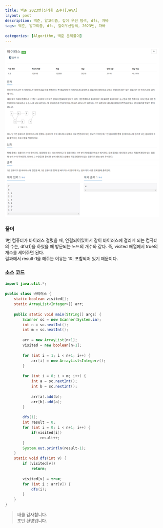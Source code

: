 ```yaml
---
title: 백준 2023번(신기한 소수)[JAVA]
layout: post
description: 백준, 알고리즘, 깊이 우선 탐색, dfs, 자바
tags: 백준, 알고리즘, dfs, 깊이우선탐색, 2023번, 자바

categories: [Algorithm, 백준 문제풀이]
---
```


![2606](/assets/img/2606.png)<br/>
![2606-2](/assets/img/2606-2.png)

### __풀이__
1번 컴퓨터가 바이러스 걸렸을 때, 연결되어있어서 같이 바이러스에 걸리게 되는 컴퓨터의 수는, dfs(1)을 하였을 때 방문되는 노드의 개수와 같다. 즉, visited 배열에서 true의 개수를 세어주면 된다.<br/>
결과에서 result-1을 해주는 이유는 1이 포함되어 있기 때문이다.


### __소스 코드__ 

```java
import java.util.*;

public class 바이러스 {
	static boolean visited[];
	static ArrayList<Integer>[] arr;
	
	public static void main(String[] args) {
		Scanner sc = new Scanner(System.in);
		int n = sc.nextInt();
		int m = sc.nextInt();
		
		arr = new ArrayList[n+1];
		visited = new boolean[n+1];
		
		for (int i = 1; i < n+1; i++) {
			arr[i] = new ArrayList<Integer>();
		}
		
		for (int i = 0; i < m; i++) {
			int a = sc.nextInt();
			int b = sc.nextInt();
			
			arr[a].add(b);
			arr[b].add(a);
		}
		
		dfs(1);
		int result = 0;
		for (int i = 0; i < n+1; i++) {
			if(visited[i])
				result++;
		}
		System.out.println(result-1);
	}
	static void dfs(int v) {
		if (visited[v])
			return;
		
		visited[v] = true;
		for (int i : arr[v]) {
			dfs(i);
		}
	}
}
```

> 태클 감사합니다.<br/>
> 조언 환영입니다.